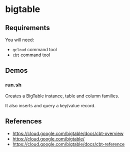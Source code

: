 # bigtable

## Requirements

You will need:
* `gcloud` command tool
* `cbt` command tool

## Demos

### run.sh

Creates a BigTable instance, table and column families.

It also inserts and query a key/value record.

## References

* https://cloud.google.com/bigtable/docs/cbt-overview
* https://cloud.google.com/bigtable/
* https://cloud.google.com/bigtable/docs/cbt-reference
